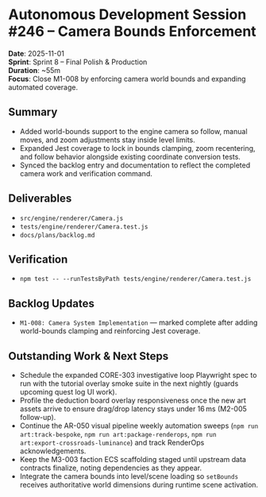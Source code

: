 # Autonomous Development Session #246 – Camera Bounds Enforcement
**Date**: 2025-11-01  
**Sprint**: Sprint 8 – Final Polish & Production  
**Duration**: ~55m  
**Focus**: Close M1-008 by enforcing camera world bounds and expanding automated coverage.

## Summary
- Added world-bounds support to the engine camera so follow, manual moves, and zoom adjustments stay inside level limits.
- Expanded Jest coverage to lock in bounds clamping, zoom recentering, and follow behavior alongside existing coordinate conversion tests.
- Synced the backlog entry and documentation to reflect the completed camera work and verification command.

## Deliverables
- `src/engine/renderer/Camera.js`
- `tests/engine/renderer/Camera.test.js`
- `docs/plans/backlog.md`

## Verification
- `npm test -- --runTestsByPath tests/engine/renderer/Camera.test.js`

## Backlog Updates
- `M1-008: Camera System Implementation` — marked complete after adding world-bounds clamping and reinforcing Jest coverage.

## Outstanding Work & Next Steps
- Schedule the expanded CORE-303 investigative loop Playwright spec to run with the tutorial overlay smoke suite in the next nightly (guards upcoming quest log UI work).
- Profile the deduction board overlay responsiveness once the new art assets arrive to ensure drag/drop latency stays under 16 ms (M2-005 follow-up).
- Continue the AR-050 visual pipeline weekly automation sweeps (`npm run art:track-bespoke`, `npm run art:package-renderops`, `npm run art:export-crossroads-luminance`) and track RenderOps acknowledgements.
- Keep the M3-003 faction ECS scaffolding staged until upstream data contracts finalize, noting dependencies as they appear.
- Integrate the camera bounds into level/scene loading so `setBounds` receives authoritative world dimensions during runtime scene activation.
